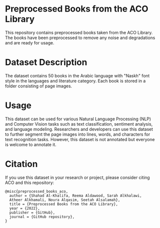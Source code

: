 
# Preprocessed Books from the ACO Library

This repository contains preprocessed books taken from the ACO Library. The books have been preprocessed to remove any noise and degradations and are ready for usage.

# Dataset Description

The dataset contains 50 books in the Arabic language with "Naskh" font style in the languages and literature category. Each book is stored in a folder consisting of page images.

# Usage
This dataset can be used for various Natural Language Processing (NLP) and Computer Vision tasks such as text classification, sentiment analysis, and language modeling. Researchers and developers can use this dataset to further segment the page images into lines, words, and characters for text recognition tasks. However, this dataset is not annotated but everyone is welcome to annotate it.

# Citation
If you use this dataset in your research or project, please consider citing ACO and this repository:

```
@misc{preprocessed_books_aco,
  author = {Shahad Al-Khalifa, Reema Aldawood, Sarah Alkhalawi, 
  Atheer Alkhamali, Noura Alqasim, Seetah Alsalamah},
  title = {Preprocessed Books from the ACO Library},
  year = {2022},
  publisher = {GitHub},
  journal = {GitHub repository},
}
```




